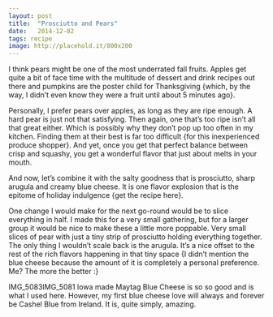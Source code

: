 ```yaml
---
layout: post
title:  "Prosciutto and Pears"
date:   2014-12-02
tags: recipe
image: http://placehold.it/800x200
---
```

I think pears might be one of the most underrated fall fruits. Apples get quite a bit of face time with the multitude of dessert and drink recipes out there and pumpkins are the poster child for Thanksgiving {which, by the way, I didn’t even know they were a fruit until about 5 minutes ago}.

Personally, I prefer pears over apples, as long as they are ripe enough. A hard pear is just not that satisfying. Then again, one that’s too ripe isn’t all that great either. Which is possibly why they don’t pop up too often in my kitchen. Finding them at their best is far too difficult {for this inexperienced produce shopper}. And yet, once you get that perfect balance between crisp and squashy, you get a wonderful flavor that just about melts in your mouth.

And now, let’s combine it with the salty goodness that is prosciutto, sharp arugula and creamy blue cheese. It is one flavor explosion that is the epitome of holiday indulgence {get the recipe here}.

One change I would make for the next go-round would be to slice everything in half. I made this for a very small gathering, but for a larger group it would be nice to make these a little more poppable. Very small slices of pear with just a tiny strip of prosciutto holding everything together. The only thing I wouldn’t scale back is the arugula. It’s a nice offset to the rest of the rich flavors happening in that tiny space {I didn’t mention the blue cheese because the amount of it is completely a personal preference. Me? The more the better :}

IMG_5083IMG_5081
Iowa made Maytag Blue Cheese is so so good and is what I used here. However, my first blue cheese love will always and forever be Cashel Blue from Ireland. It is, quite simply, amazing.